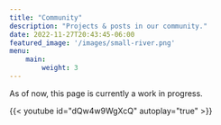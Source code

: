 ```yaml
---
title: "Community"
description: "Projects & posts in our community."
date: 2022-11-27T20:43:45-06:00
featured_image: '/images/small-river.png'
menu:
    main:
        weight: 3
---
```

As of now, this page is currently a work in progress.

{{< youtube id="dQw4w9WgXcQ" autoplay="true" >}}
